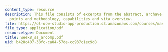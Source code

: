 ```yaml
---
content_type: resource
description: This file consists of excerpts from the abstract, archave interesting
  points and methodology, capabilities and vita overview.
file: https://ol-ocw-studio-app-production.s3.amazonaws.com/courses/mas-961-ambient-intelligence-spring-2005/b428c40738fcca0457decc937c1ec9d8_week8_ss_arcomp.pdf
file_type: application/pdf
resourcetype: Document
title: week8_ss_arcomp.pdf
uid: b428c407-38fc-ca04-57de-cc937c1ec9d8
---
```

